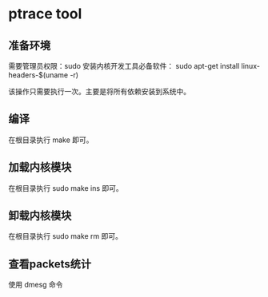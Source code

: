 ptrace tool
======


准备环境
---------

需要管理员权限：sudo
安装内核开发工具必备软件：
	sudo apt-get install linux-headers-$(uname -r)

该操作只需要执行一次。主要是将所有依赖安装到系统中。


编译
---------

在根目录执行 make 即可。


加载内核模块
---------
在根目录执行 sudo make ins 即可。


卸载内核模块
---------
在根目录执行 sudo make rm 即可。


查看packets统计
----------
使用 dmesg 命令
